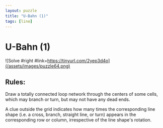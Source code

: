 ```yaml
---
layout: puzzle
title: "U-Bahn (1)"
tags: [line]
---
```


# U-Bahn (1)

![Solve #right #link=https://tinyurl.com/2yep3d4o](/assets/images/puzzle64.png)

## Rules:

Draw a totally connected loop network through the centers of some cells, which may branch or turn, but may not have any dead ends.

A clue outside the grid indicates how many times the corresponding line shape (i.e. a cross, branch, straight line, or turn) appears in the corresponding row or column, irrespective of the line shape's rotation. 
